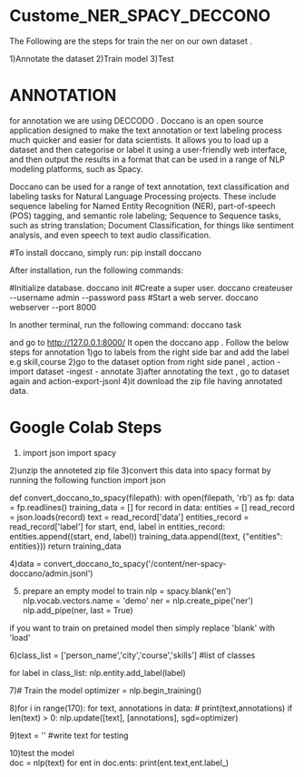 # Custome_NER_SPACY_DECCONO

The Following are the steps for train the ner on our own dataset .

1)Annotate the dataset
2)Train model
3)Test 

# ANNOTATION 
for annotation we are using DECCODO .
Doccano is an open source application designed to make the text annotation or text labeling process much quicker and easier for data scientists. It allows you to load up a dataset and then categorise or label it using a user-friendly web interface, and then output the results in a format that can be used in a range of NLP modeling platforms, such as Spacy.

Doccano can be used for a range of text annotation, text classification and labeling tasks for Natural Language Processing projects. These include sequence labeling for Named Entity Recognition (NER), part-of-speech (POS) tagging, and semantic role labeling; Sequence to Sequence tasks, such as string translation; Document Classification, for things like sentiment analysis, and even speech to text audio classification.

#To install doccano, simply run:
pip install doccano

After installation, run the following commands:

#Initialize database.
doccano init
#Create a super user.
doccano createuser --username admin --password pass
#Start a web server.
doccano webserver --port 8000

In another terminal, run the following command:
doccano task

and go to  http://127.0.0.1:8000/ 
It open the doccano app . Follow the below steps for annotation
1)go to labels from the right side bar and add the label e.g skill,course
2)go to the dataset option from right side panel , action - import dataset -ingest - annotate
3)after annotating the text , go to dataset again and action-export-jsonl
4)it download the zip file having annotated data.

# Google Colab Steps
1) import json
import spacy

2)unzip the annoteted zip file
3)convert this data into spacy format by running the following function
import json

def convert_doccano_to_spacy(filepath):
  with open(filepath, 'rb') as fp:
    data = fp.readlines()
    training_data = []
    for record in data:
      entities = []
      read_record = json.loads(record)
      text = read_record['data']
      entities_record = read_record['label']
      for start, end, label in entities_record:
        entities.append((start, end, label))
        training_data.append((text, {"entities": entities}))
    return training_data
    
  4)data = convert_doccano_to_spacy('/content/ner-spacy-doccano/admin.jsonl')
  
  5) prepare an empty model to train
nlp = spacy.blank('en')
nlp.vocab.vectors.name = 'demo'
ner = nlp.create_pipe('ner')
nlp.add_pipe(ner, last = True)

if you want to train on pretained model then simply replace 'blank' with 'load'

6)class_list = ['person_name','city','course','skills'] #list of classes

  for label in class_list:
    nlp.entity.add_label(label)

7)# Train the model
optimizer = nlp.begin_training()

8)for i in range(170):
  for text, annotations in data:
      # print(text,annotations)
      if len(text) > 0:
          nlp.update([text], [annotations], sgd=optimizer)
          
          
9)text = '' #write text for testing

10)test the model     
doc = nlp(text)
for ent in doc.ents:
    print(ent.text,ent.label_)



